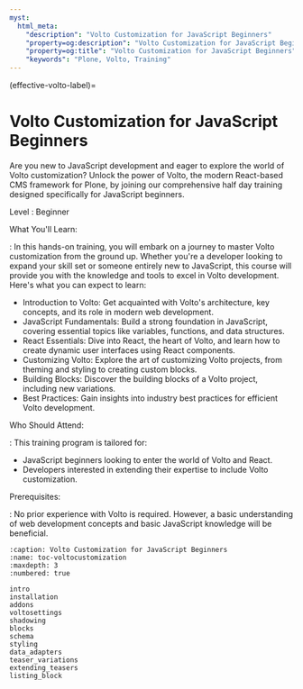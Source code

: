 ```yaml
---
myst:
  html_meta:
    "description": "Volto Customization for JavaScript Beginners"
    "property=og:description": "Volto Customization for JavaScript Beginners"
    "property=og:title": "Volto Customization for JavaScript Beginners"
    "keywords": "Plone, Volto, Training"
---
```


(effective-volto-label)=

# Volto Customization for JavaScript Beginners

Are you new to JavaScript development and eager to explore the world of Volto customization? Unlock the power of Volto, the modern React-based CMS framework for Plone, by joining our comprehensive half day training designed specifically for JavaScript beginners.

Level
: Beginner

What You'll Learn:

: In this hands-on training, you will embark on a journey to master Volto customization from the ground up. Whether you're a developer looking to expand your skill set or someone entirely new to JavaScript, this course will provide you with the knowledge and tools to excel in Volto development. Here's what you can expect to learn:
  * Introduction to Volto: Get acquainted with Volto's architecture, key concepts, and its role in modern web development.
  * JavaScript Fundamentals: Build a strong foundation in JavaScript, covering essential topics like variables, functions, and data structures.
  * React Essentials: Dive into React, the heart of Volto, and learn how to create dynamic user interfaces using React components.
  * Customizing Volto: Explore the art of customizing Volto projects, from theming and styling to creating custom blocks.
  * Building Blocks: Discover the building blocks of a Volto project, including new variations.
  * Best Practices: Gain insights into industry best practices for efficient Volto development.

Who Should Attend:

: This training program is tailored for:
  * JavaScript beginners looking to enter the world of Volto and React.
  * Developers interested in extending their expertise to include Volto customization.

Prerequisites:

: No prior experience with Volto is required. However, a basic understanding of web development concepts and basic JavaScript knowledge will be beneficial.

```{toctree}
:caption: Volto Customization for JavaScript Beginners
:name: toc-voltocustomization
:maxdepth: 3
:numbered: true

intro
installation
addons
voltosettings
shadowing
blocks
schema
styling
data_adapters
teaser_variations
extending_teasers
listing_block

```
